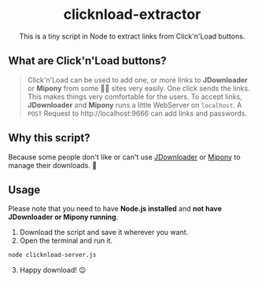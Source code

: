 <h1 align="center">
  clicknload-extractor
</h1>

<p align="center">This is a tiny script in Node to extract links from Click'n'Load buttons.</p>

## What are Click'n'Load buttons?

> Click'n'Load can be used to add one, or more links to **JDownloader** or **Mipony** from some 🏴‍☠️ sites very easily. One click sends the links. This makes things very comfortable for the users. To accept links, **JDownloader** and **Mipony** runs a little WebServer on `localhost`. A `POST` Request to http://localhost:9666 can add links and passwords.

## Why this script?

Because some people don't like or can't use [JDownloader](https://jdownloader.org/) or [Mipony](https://www.mipony.net/en/) to manage their downloads. 🤪

## Usage

Please note that you need to have **Node.js installed** and **not have JDownloader or Mipony running**.

1. Download the script and save it wherever you want.
2. Open the terminal and run it.

```sh
node clicknload-server.js
```

3. Happy download! 😉
